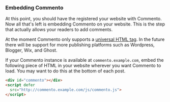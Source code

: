 ### Embedding Commento

At this point, you should have the registered your website with Commento. Now all that's left is embedding Commento on your website. This is the step that actually allows your readers to add comments.

At the moment Commento only supports a [universal HTML tag](universal-tag.md). In the future there will be support for more publishing platforms such as Wordpress, Blogger, Wix, and Ghost. 

If your Commento instance is available at `commento.example.com`, embed the following piece of HTML in your website wherever you want Commento to load. You may want to do this at the bottom of each post.

```html
<div id="commento"></div>
<script defer
  src="http://commento.example.com/js/commento.js">
</script>
```
